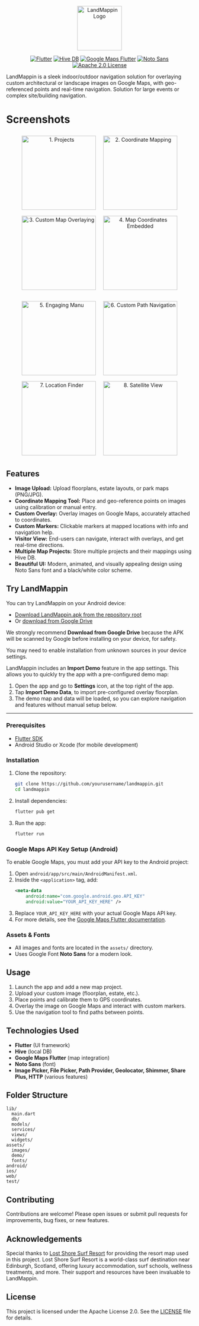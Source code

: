 

<p align="center">
  <img src="assets/images/logo.png" alt="LandMappin Logo" width="120" />
</p>

<p align="center">
  <a href="https://flutter.dev"><img src="https://img.shields.io/badge/Flutter-3.22-blue?logo=flutter" alt="Flutter"></a>
  <a href="https://pub.dev/packages/hive"><img src="https://img.shields.io/badge/Hive-DB-yellow?logo=hive" alt="Hive DB"></a>
  <a href="https://pub.dev/packages/google_maps_flutter"><img src="https://img.shields.io/badge/Google%20Maps-Plugin-green?logo=googlemaps" alt="Google Maps Flutter"></a>
  <a href="https://pub.dev/packages/noto_sans"><img src="https://img.shields.io/badge/Noto%20Sans-Font-black?logo=googlefonts" alt="Noto Sans"></a>
  <a href="https://github.com/iyinusa/landmappin/blob/main/LICENSE"><img src="https://img.shields.io/badge/License-Apache%202.0-blue.svg" alt="Apache 2.0 License"></a>
</p>

LandMappin is a sleek indoor/outdoor navigation solution for overlaying custom architectural or landscape images on Google Maps, with geo-referenced points and real-time navigation. Solution for large events or complex site/building navigation.

# Screenshots

<p align="center">
  <img src="screenshots/1. Projects.png" alt="1. Projects" width="200" style="margin:8px;" />
  <img src="screenshots/2. Coordinate Mapping.png" alt="2. Coordinate Mapping" width="200" style="margin:8px;" />
  <img src="screenshots/3. Custom Map Overlaying.png" alt="3. Custom Map Overlaying" width="200" style="margin:8px;" />
  <img src="screenshots/4. Map Coordinates Embedded.png" alt="4. Map Coordinates Embedded" width="200" style="margin:8px;" />
</p>
<p align="center">
  <img src="screenshots/5. Engaging Manu.png" alt="5. Engaging Manu" width="200" style="margin:8px;" />
  <img src="screenshots/6. Custom Path Navigation.png" alt="6. Custom Path Navigation" width="200" style="margin:8px;" />
  <img src="screenshots/7. Location Finder.png" alt="7. Location Finder" width="200" style="margin:8px;" />
  <img src="screenshots/8. Satellite View.png" alt="8. Satellite View" width="200" style="margin:8px;" />
</p>

## Features

- **Image Upload:** Upload floorplans, estate layouts, or park maps (PNG/JPG).
- **Coordinate Mapping Tool:** Place and geo-reference points on images using calibration or manual entry.
- **Custom Overlay:** Overlay images on Google Maps, accurately attached to coordinates.
- **Custom Markers:** Clickable markers at mapped locations with info and navigation help.
- **Visitor View:** End-users can navigate, interact with overlays, and get real-time directions.
- **Multiple Map Projects:** Store multiple projects and their mappings using Hive DB.
- **Beautiful UI:** Modern, animated, and visually appealing design using Noto Sans font and a black/white color scheme.

## Try LandMappin

You can try LandMappin on your Android device:

- [Download LandMappin.apk from the repository root](./LandMappin.apk)
- Or [download from Google Drive](https://drive.google.com/file/d/1f-etWV2puttWS2ZZI8SmhJZn--WVW3MY/view?usp=sharing)

We strongly recommend **Download from Google Drive** because the APK will be scanned by Google before installing on your device, for safety. 

You may need to enable installation from unknown sources in your device settings.

LandMappin includes an **Import Demo** feature in the app settings. This allows you to quickly try the app with a pre-configured demo map:

1. Open the app and go to **Settings** icon, at the top right of the app.
2. Tap **Import Demo Data**, to import pre-configured overlay floorplan.
3. The demo map and data will be loaded, so you can explore navigation and features without manual setup below.

---

### Prerequisites
- [Flutter SDK](https://flutter.dev/docs/get-started/install)
- Android Studio or Xcode (for mobile development)

### Installation
1. Clone the repository:
   ```sh
   git clone https://github.com/yourusername/landmappin.git
   cd landmappin
   ```
2. Install dependencies:
   ```sh
   flutter pub get
   ```
3. Run the app:
   ```sh
   flutter run
   ```


### Google Maps API Key Setup (Android)

To enable Google Maps, you must add your API key to the Android project:

1. Open `android/app/src/main/AndroidManifest.xml`.
2. Inside the `<application>` tag, add:
   ```xml
   <meta-data
       android:name="com.google.android.geo.API_KEY"
       android:value="YOUR_API_KEY_HERE" />
   ```
3. Replace `YOUR_API_KEY_HERE` with your actual Google Maps API key.
4. For more details, see the [Google Maps Flutter documentation](https://pub.dev/packages/google_maps_flutter).

### Assets & Fonts
- All images and fonts are located in the `assets/` directory.
- Uses Google Font **Noto Sans** for a modern look.

## Usage

1. Launch the app and add a new map project.
2. Upload your custom image (floorplan, estate, etc.).
3. Place points and calibrate them to GPS coordinates.
4. Overlay the image on Google Maps and interact with custom markers.
5. Use the navigation tool to find paths between points.

## Technologies Used

- **Flutter** (UI framework)
- **Hive** (local DB)
- **Google Maps Flutter** (map integration)
- **Noto Sans** (font)
- **Image Picker, File Picker, Path Provider, Geolocator, Shimmer, Share Plus, HTTP** (various features)

## Folder Structure

```
lib/
  main.dart
  db/
  models/
  services/
  views/
  widgets/
assets/
  images/
  demo/
  fonts/
android/
ios/
web/
test/
```

## Contributing

Contributions are welcome! Please open issues or submit pull requests for improvements, bug fixes, or new features.


## Acknowledgements

Special thanks to [Lost Shore Surf Resort](https://www.lostshore.com/) for providing the resort map used in this project. Lost Shore Surf Resort is a world-class surf destination near Edinburgh, Scotland, offering luxury accommodation, surf schools, wellness treatments, and more. Their support and resources have been invaluable to LandMappin.

## License

This project is licensed under the Apache License 2.0. See the [LICENSE](LICENSE) file for details.
